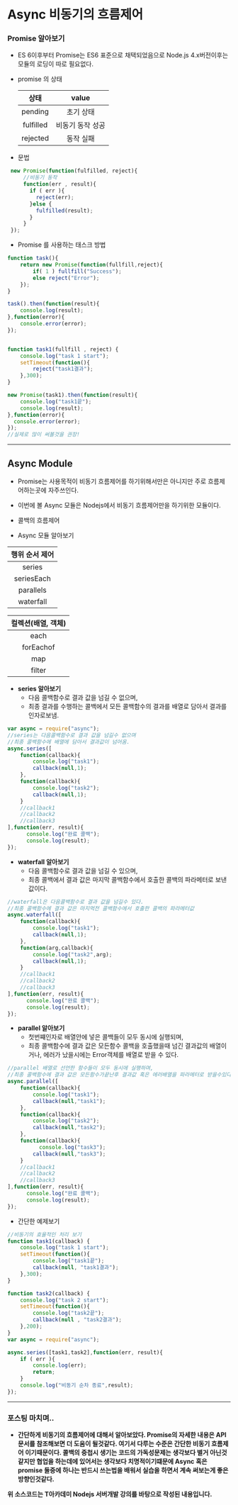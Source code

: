# Async 비동기의 흐름제어


### Promise 알아보기

- ES 6이후부터 Promise는 ES6 표준으로 채택되었음으로 Node.js 4.x버전이후는 모듈의 로딩이 따로 필요없다.


- promise 의 상태


  | 상태 | value |
  | :------------: | :------------: |
   | pending | 초기 상태 |
  | fulfilled | 비동기 동작 성공  |
  | rejected | 동작 실패 |


- 문법
```javascript
 new Promise(function(fulfilled, reject){
     //비동기 동작
     function(err , result){
       if ( err ){
         reject(err);
       }else {
         fulfilled(result);
       }
     }
 });
 ```
- Promise 를 사용하는 태스크 방법
```javascript
function task(){
    return new Promise(function(fullfill,reject){
        if( 1 ) fullfill("Success");
        else reject("Error");
    });
}

task().then(function(result){
    console.log(result);
},function(error){
    console.error(error);
});


function task1(fullfill , reject) {
    console.log("task 1 start");
    setTimeout(function(){
        reject("task1결과");
    },300);
}

new Promise(task1).then(function(result){
    console.log("task1끝");
    console.log(result);
},function(error){
  console.error(error);
});
//실제로 많이 써볼것을 권장!
```

---

## Async Module
- Promise는 사용목적이 비동기 흐름제어를 하기위해서만은 아니지만 주로 흐름제어하는곳에 자주쓰인다.
- 이번에 볼 Async 모듈은 Nodejs에서 비동기 흐름제어만을 하기위한 모듈이다.

-  콜백의 흐름제어
- Async 모듈 알아보기


| 행위 순서 제어 |
| :------------: |
| series  |
| seriesEach   |  
| parallels |
| waterfall |

| 컬렉션(배열, 객체) |
| :------------: |
| each  |
| forEachof   |  
| map |
| filter |



- __series 알아보기__
  - 다음 콜백함수로 결과 값을 넘길 수 없으며,
  - 최종 결과를 수행하는 콜백에서 모든 콜백함수의 결과를 배열로 담아서 결과를 인자로보냄.

```javascript
var async = require("async");
//series는 다음콜백함수로 결과 값을 넘길수 없으며
//최종 콜백함수에 배열에 담아서 결과값이 넘어옴.
async.series([
    function(callback){
        console.log("task1");
        callback(null,1);
    },
    function(callback){
        console.log("task2");
        callback(null,1);
    }
    //callback1
    //callback2
    //callback3
],function(err, result){
      console.log("완료 콜백");
      console.log(result);
});
```

- __waterfall 알아보기__
  - 다음 콜백함수로 결과 값을 넘길 수 있으며,
  - 최종 콜백에서 결과 값은 마지막 콜백함수에서 호출한 콜백의 파라메터로 보낸값이다.
```javascript
//waterfall은 다음콜백함수로 결과 값을 넘길수 있다.
//최종 콜백함수에 결과 값은 마지먹전 콜백함수에서 호출한 콜백의 파라메터값
async.waterfall([
    function(callback){
        console.log("task1");
        callback(null,1);
    },
    function(arg,callback){
        console.log("task2",arg);
        callback(null,1);
    }
    //callback1
    //callback2
    //callback3
],function(err, result){
      console.log("완료 콜백");
      console.log(result);
});
```
- __parallel 알아보기__
  - 첫번쨰인자로 배열안에 넣은 콜백들이 모두 동시에 실행되며,
  - 최종 콜백함수에 결과 값은 모든함수 콜백을 호출했을때 넘긴 결과값의 배열이거나, 에러가 났을시에는 Error객체를 배열로 받을 수 있다.


```javascript
//parallel 배열로 선언한 함수들이 모두 동시에 실행하며,
//최종 콜백함수에 결과 값은 모든함수가끝난후 결과값 혹은 에러배열을 파라메터로 받을수있다.
async.parallel([
    function(callback){
        console.log("task1");
        callback(null,"task1");
    },
    function(callback){
        console.log("task2");
        callback(null,"task2");
    },
    function(callback){
          console.log("task3");
        callback(null,"task3");
    }
    //callback1
    //callback2
    //callback3
],function(err, result){
      console.log("완료 콜백");
      console.log(result);
});
```

- 간단한 예제보기
```javascript
//비동기의 효율적인 처리 보기
function task1(callback) {
    console.log("task 1 start");
    setTimeout(function(){
        console.log("task1끝");
        callback(null, "task1결과");
    },300);
}

function task2(callback) {
    console.log("task 2 start");
    setTimeout(function(){
        console.log("task2끝");
        callback(null , "task2결과");
    },200);
}
var async = require("async");

async.series([task1,task2],function(err, result){
    if ( err ){
        console.log(err);
        return;
    }
    console.log("비동기 순차 종료",result);
});
```

---

### 포스팅 마치며..

  - __간단하게 비동기의 흐름제어에 대해서 알아보았다.
  Promise의 자세한 내용은 API 문서를 참조해보면 더 도움이 될것같다. 여기서 다루는 수준은 간단한 비동기 흐름제어 이기때문이다.
  콜백의 중첩시 생기는 코드의 가독성문제는 생각보다 별거 아닌것같지만 협업을 하는데에 있어서는 생각보다 치명적이기떄문에 Async 혹은 promise 둘중에 하나는 반드시 쓰는법을 배워서 실습을 하면서 계속 써보는게 좋은방향인것같다.__



__위 소스코드는 T아카데미 Nodejs 서버개발 강의를 바탕으로 작성된 내용입니다.__
